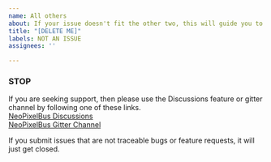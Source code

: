 ```yaml
---
name: All others
about: If your issue doesn't fit the other two, this will guide you to support.
title: "[DELETE ME]"
labels: NOT AN ISSUE
assignees: ''

---
```


### STOP
If you are seeking support, then please use the Discussions feature or gitter channel by following one of these links.  
[NeoPixelBus Discussions](https://github.com/Makuna/NeoPixelBus/discussions)  
[NeoPixelBus Gitter Channel](https://gitter.im/Makuna/NeoPixelBus)  

If you submit issues that are not traceable bugs or feature requests, it will just get closed.
